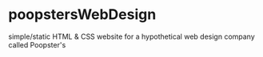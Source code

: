 # poopstersWebDesign
simple/static HTML &amp; CSS website for a hypothetical web design company called Poopster's
